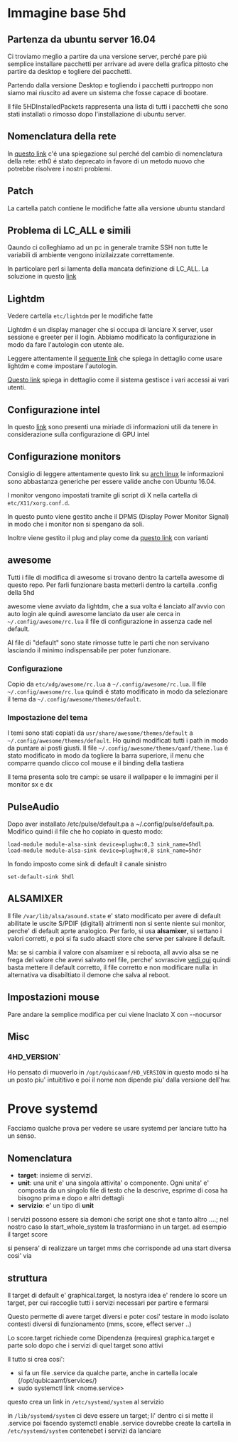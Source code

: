 # Immagine base 5hd

## Partenza da ubuntu server 16.04

Ci troviamo meglio a partire da una versione server, perch&eacute; pare pi&uacute; semplice
installare pacchetti per arrivare ad avere della grafica pittosto che partire da desktop e togliere dei pacchetti.

Partendo dalla versione Desktop e togliendo i pacchetti purtroppo non siamo mai riuscito ad avere un sistema che fosse capace di bootare.

Il file 5HDInstalledPackets rappresenta una lista di tutti i pacchetti che sono stati installati o rimosso dopo l'installazione 
di ubuntu server.

## Nomenclatura della rete
In [questo link](http://askubuntu.com/questions/689070/network-interface-name-changes-after-update-to-15-10-udev-changes) c'&eacute;
una spiegazione sul perch&eacute; del cambio di nomenclatura della rete: eth0 &eacute; stato deprecato in favore
di un metodo nuovo che potrebbe risolvere i nostri problemi. 

## Patch

La cartella patch contiene le modifiche fatte alla versione ubuntu standard

## Problema di LC_ALL e simili
Qaundo ci colleghiamo ad un pc in generale tramite SSH non tutte le variabili di ambiente vengono
inizilaizzate correttamente.

In particolare perl si lamenta della mancata definizione di LC_ALL. La soluzione in questo [link](http://ubuntuforums.org/showthread.php?t=2268614)

## Lightdm
Vedere cartella `etc/lightdm` per le modifiche fatte

Lightdm &eacute; un display manager che si occupa di lanciare X server, user sessione e greeter per il login. 
Abbiamo modificato la configurazione in modo da fare l'autologin con utente ale.

Leggere attentamente il [seguente link](https://wiki.archlinux.org/index.php/LightDM) che spiega in dettaglio come usare lightdm
e come impostare l'autologin.

[Questo link](https://wiki.archlinux.org/index.php/PAM) spiega in dettaglio come il sistema gestisce i vari accessi ai vari utenti.

## Configurazione intel
In questo [link](https://wiki.archlinux.org/index.php/intel_graphics) sono presenti una miriade di informazioni utili
da tenere in considerazione sulla configurazione di GPU intel

## Configurazione monitors
Consiglio di leggere attentamente questo link su [arch linux](https://wiki.archlinux.org/index.php/multihead)
le informazioni sono abbastanza generiche per essere valide anche con Ubuntu 16.04.

I monitor vengono impostati tramite gli script di X nella cartella di `etc/X11/xorg.conf.d`.

In questo punto viene gestito anche il DPMS (Display Power Monitor Signal) in modo che i monitor non si spengano da soli.

Inoltre viene gestito il plug and play come da [questo link](https://github.com/codingtony/udev-monitor-hotplug) con varianti
 
## awesome
Tutti i file di modifica di awesome si trovano dentro la cartella awesome di questo repo. Per farli funzionare basta 
metterli dentro la cartella .config della 5hd

awesome viene avviato da lightdm, che a sua volta &eacute; lanciato all'avvio con auto login ale
quindi awesome lanciato da user ale cerca in `~/.config/awesome/rc.lua` il file di configurazione in assenza cade nel default.

Al file di "default" sono state rimosse tutte le parti che non servivano lasciando il minimo indispensabile per poter funzionare.

### Configurazione
Copio da `etc/xdg/awesome/rc.lua` a `~/.config/awesome/rc.lua`. Il file `~/.config/awesome/rc.lua`
quindi &eacute; stato modificato in modo da selezionare il tema da `~/.config/awesome/themes/default`.

### Impostazione del tema
I temi sono stati copiati da `usr/share/awesome/themes/default` a `~/.config/awesome/themes/default`.
Ho quindi modificati tutti i path in modo da puntare ai posti giusti.
Il file `~/.config/awesome/themes/qamf/theme.lua` &eacute; stato modificato in modo da togliere la barra superiore,
il menu che comparre quando clicco col mouse e il binding della tastiera

Il tema presenta solo tre campi: se usare il wallpaper e le immagini per il monitor sx e dx

## PulseAudio
Dopo aver installato /etc/pulse/default.pa a ~/.config/pulse/default.pa. Modifico quindi il file che ho copiato in questo modo:

    load-module module-alsa-sink device=plughw:0,3 sink_name=5hdl
    load-module module-alsa-sink device=plughw:0,8 sink_name=5hdr

In fondo imposto come sink di default il canale sinistro

    set-default-sink 5hdl

## ALSAMIXER
Il file `/var/lib/alsa/asound.state` e' stato modificato per avere di default abilitate le uscite S/PDIF (digitali)
altrimenti non si sente niente sui monitor, perche' di default aprte analogico.
Per farlo, si usa **alsamixer**, si settano i valori corretti, e poi si fa 
sudo alsactl store che serve per salvare il default.

Ma: se si cambia il valore con alsamixer e si reboota, all avvio alsa se ne frega del valore che avevi salvato nel file,
perche' sovrascive [vedi qui](https://wiki.archlinux.org/index.php/Advanced_Linux_Sound_Architecture/Troubleshooting#Removing_old_ALSA_state_file_.28asound.state.29)
quindi basta mettere il default corretto, il file corretto e non modificare nulla: in alternativa va disabiltiato
il demone che salva al reboot.

## Impostazioni mouse
Pare andare la semplice modifica per cui viene lnaciato X con --nocursor

## Misc

### 4HD_VERSION`
Ho pensato di muoverlo in `/opt/qubicaamf/HD_VERSION`
in questo modo si ha un posto piu' intuititivo e poi il nome non dipende piu' dalla versione dell'hw.

# Prove systemd 
Facciamo qualche prova per vedere se usare systemd per lanciare tutto ha un senso.

## Nomenclatura

- **target**: insieme di servizi.
- **unit**: una unit e' una singola attivita' o componente. Ogni unita' e' composta da un singolo file 
di testo che la descrive, esprime di cosa ha bisogno prima e dopo e altri dettagli
- **servizio**: e' un tipo di **unit**

I servizi possono essere sia demoni che script one shot e tanto altro ....; nel nostro caso la start_whole_system la trasformiano
in un target. ad esempio il target score

si pensera' di realizzare un target mms che corrisponde ad una start diversa cosi' via

## struttura
Il target di default e' graphical.target, la nostyra idea e' rendere lo score un target,
per cui raccoglie tutti i servizi necessari per partire e fermarsi

Questo permette di avere target diversi e poter cosi' testare in modo isolato contesti diversi di funzionamento (mms, score, effect server ..)

Lo score.target richiede come Dipendenza (requires) graphica.target e parte solo dopo che i servizi di quel target sono attivi

Il tutto si crea cosi':

- si fa un file .service da qualche parte, anche in cartella locale (/opt/qubicaamf/services/)
- sudo systemctl link <nome.service>

questo crea un link in `/etc/systemd/system` al servizio

in `/lib/systemd/system` ci deve essere un target; li' dentro ci si mette il .service
poi facendo systemctl enable <nome>.service dovrebbe create la cartella in `/etc/systemd/system` contenebet i servizi da lanciare 
